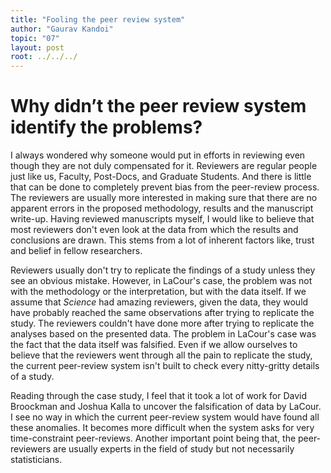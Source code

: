 ```yaml
---
title: "Fooling the peer review system"
author: "Gaurav Kandoi"
topic: "07"
layout: post
root: ../../../
---
```


# Why didn’t the peer review system identify the problems?

I always wondered why someone would put in efforts in reviewing even though they are not duly compensated for it. Reviewers are regular people just like us, Faculty, Post-Docs, and Graduate Students. And there is little that can be done to completely prevent bias from the peer-review process. The reviewers are usually more interested in making sure that there are no apparent errors in the proposed methodology, results and the manuscript write-up. Having reviewed manuscripts myself, I would like to believe that most reviewers don't even look at the data from which the results and conclusions are drawn. This stems from a lot of inherent factors like, trust and belief in fellow researchers.

Reviewers usually don't try to replicate the findings of a study unless they see an obvious mistake. However, in LaCour's case, the problem was not with the methodology or the interpretation, but with the data itself. If we assume that *Science* had amazing reviewers, given the data, they would have probably reached the same observations after trying to replicate the study. The reviewers couldn't have done more after trying to replicate the analyses based on the presented data. The problem in LaCour's case was the fact that the data itself was falsified. Even if we allow ourselves to believe that the reviewers went through all the pain to replicate the study, the current peer-review system isn't built to check every nitty-gritty details of a study.

Reading through the case study, I feel that it took a lot of work for David Broockman and Joshua Kalla to uncover the falsification of data by LaCour. I see no way in which the current peer-review system would have found all these anomalies. It becomes more difficult when the system asks for very time-constraint peer-reviews. Another important point being that, the peer-reviewers are usually experts in the field of study but not necessarily statisticians. 
